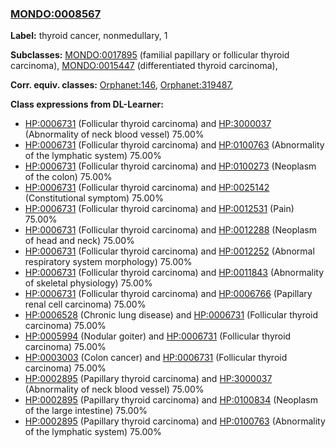 
### [MONDO:0008567](http://purl.obolibrary.org/obo/MONDO_0008567)
**Label:** thyroid cancer, nonmedullary, 1

**Subclasses:** [MONDO:0017895](http://purl.obolibrary.org/obo/MONDO_0017895) (familial papillary or follicular thyroid carcinoma), [MONDO:0015447](http://purl.obolibrary.org/obo/MONDO_0015447) (differentiated thyroid carcinoma), 

**Corr. equiv. classes:** [Orphanet:146](http://www.orpha.net/ORDO/Orphanet_146), [Orphanet:319487](http://www.orpha.net/ORDO/Orphanet_319487), 

**Class expressions from DL-Learner:**

- [HP:0006731](http://purl.obolibrary.org/obo/HP_0006731) (Follicular thyroid carcinoma) and [HP:3000037](http://purl.obolibrary.org/obo/HP_3000037) (Abnormality of neck blood vessel) 75.00%
- [HP:0006731](http://purl.obolibrary.org/obo/HP_0006731) (Follicular thyroid carcinoma) and [HP:0100763](http://purl.obolibrary.org/obo/HP_0100763) (Abnormality of the lymphatic system) 75.00%
- [HP:0006731](http://purl.obolibrary.org/obo/HP_0006731) (Follicular thyroid carcinoma) and [HP:0100273](http://purl.obolibrary.org/obo/HP_0100273) (Neoplasm of the colon) 75.00%
- [HP:0006731](http://purl.obolibrary.org/obo/HP_0006731) (Follicular thyroid carcinoma) and [HP:0025142](http://purl.obolibrary.org/obo/HP_0025142) (Constitutional symptom) 75.00%
- [HP:0006731](http://purl.obolibrary.org/obo/HP_0006731) (Follicular thyroid carcinoma) and [HP:0012531](http://purl.obolibrary.org/obo/HP_0012531) (Pain) 75.00%
- [HP:0006731](http://purl.obolibrary.org/obo/HP_0006731) (Follicular thyroid carcinoma) and [HP:0012288](http://purl.obolibrary.org/obo/HP_0012288) (Neoplasm of head and neck) 75.00%
- [HP:0006731](http://purl.obolibrary.org/obo/HP_0006731) (Follicular thyroid carcinoma) and [HP:0012252](http://purl.obolibrary.org/obo/HP_0012252) (Abnormal respiratory system morphology) 75.00%
- [HP:0006731](http://purl.obolibrary.org/obo/HP_0006731) (Follicular thyroid carcinoma) and [HP:0011843](http://purl.obolibrary.org/obo/HP_0011843) (Abnormality of skeletal physiology) 75.00%
- [HP:0006731](http://purl.obolibrary.org/obo/HP_0006731) (Follicular thyroid carcinoma) and [HP:0006766](http://purl.obolibrary.org/obo/HP_0006766) (Papillary renal cell carcinoma) 75.00%
- [HP:0006528](http://purl.obolibrary.org/obo/HP_0006528) (Chronic lung disease) and [HP:0006731](http://purl.obolibrary.org/obo/HP_0006731) (Follicular thyroid carcinoma) 75.00%
- [HP:0005994](http://purl.obolibrary.org/obo/HP_0005994) (Nodular goiter) and [HP:0006731](http://purl.obolibrary.org/obo/HP_0006731) (Follicular thyroid carcinoma) 75.00%
- [HP:0003003](http://purl.obolibrary.org/obo/HP_0003003) (Colon cancer) and [HP:0006731](http://purl.obolibrary.org/obo/HP_0006731) (Follicular thyroid carcinoma) 75.00%
- [HP:0002895](http://purl.obolibrary.org/obo/HP_0002895) (Papillary thyroid carcinoma) and [HP:3000037](http://purl.obolibrary.org/obo/HP_3000037) (Abnormality of neck blood vessel) 75.00%
- [HP:0002895](http://purl.obolibrary.org/obo/HP_0002895) (Papillary thyroid carcinoma) and [HP:0100834](http://purl.obolibrary.org/obo/HP_0100834) (Neoplasm of the large intestine) 75.00%
- [HP:0002895](http://purl.obolibrary.org/obo/HP_0002895) (Papillary thyroid carcinoma) and [HP:0100763](http://purl.obolibrary.org/obo/HP_0100763) (Abnormality of the lymphatic system) 75.00%


